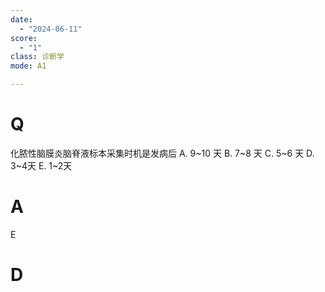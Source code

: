 ```yaml
---
date:
  - "2024-06-11"
score:
  - "1"
class: 诊断学
mode: A1

---
```



# Q
化脓性脑膜炎脑脊液标本采集时机是发病后
A. 9~10 天 B. 7~8 天 C. 5~6 天
D. 3~4天 E. 1~2天

# A

E


# D
